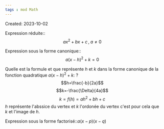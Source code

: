 ```yaml
---
tags : mod Math
---
```

Created: 2023-10-02

Expression réduite::$$ax^2+bx+c\,,\;a\neq0$$
<!--SR:!2023-12-15,39,270-->

Expression sous la forme canonique::$$a(x-h)^2+k=0$$
<!--SR:!2023-11-17,3,230-->

Quelle est la formule et que représente $h$ et $k$ dans la forme canonique de la fonction quadratique $a(x-h)^2+k$:
?
$$h=\frac{-b}{2a}$$
$$k=-\frac{\Delta}{4a}$$
$$k=f(h)=ah^2+bh+c$$
$h$ représente l'abssice du vertex et $k$ l'ordonée du vertex c'est pour cela que $k$ et l'image de $h$.
<!--SR:!2023-12-03,27,230-->

Expression sous la forme factorisé::$a(x-p)(x-q)$
<!--SR:!2023-11-21,5,246-->
